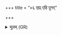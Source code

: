 +++
title = "०६ एह्य् एहि पुनर्"

+++
<details><summary>मूलम् (GR)</summary>

एह्य् एहि पुनर् एहि  
सर्वेण मनसा सह ।  
दूतौ यमस्य मानु गा  
अधि जीवपुरा इहि ॥
</details>